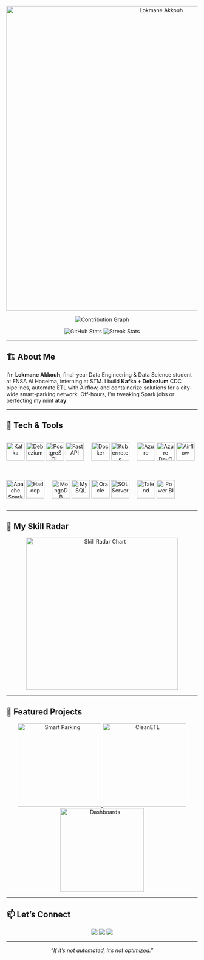 <p align="center">
  <!-- Static Hero Banner (you can replace with your own graphic) -->
  <img src="./assets/hero-banner.png" alt="Lokmane Akkouh" width="800"/>
</p>

<p align="center">
  <!-- GitHub Activity Heatmap -->
  <img src="https://activity-graph.herokuapp.com/graph?username=lokmane101&theme=react-dark" alt="Contribution Graph" />
</p>

<p align="center">
  <!-- Dynamic Stats Cards -->
  <img src="https://github-readme-stats.vercel.app/api?username=lokmane101&show_icons=true&theme=tokyonight&count_private=true" alt="GitHub Stats" />
  <img src="https://github-readme-streak-stats.herokuapp.com/?user=lokmane101&theme=tokyonight" alt="Streak Stats" />
</p>

---

## 🏗️ About Me  
I’m **Lokmane Akkouh**, final-year Data Engineering & Data Science student at ENSA Al Hoceima, interning at STM. I build **Kafka + Debezium** CDC pipelines, automate ETL with Airflow, and containerize solutions for a city-wide smart-parking network. Off-hours, I’m tweaking Spark jobs or perfecting my mint **atay**.

---

## 🚀 Tech & Tools  
<div align="center" style="display:flex;flex-wrap:wrap;gap:20px;align-items:center;">

  <!-- Core Platforms -->
  <a href="https://kafka.apache.org/"><img src="./assets/icons/kafka.png"    alt="Kafka"        height="48"/></a>
  <a href="https://debezium.io/"><img src="./assets/icons/debezium.png" alt="Debezium"     height="48"/></a>
  <a href="https://www.postgresql.org/"><img src="./assets/icons/postgresql.png" alt="PostgreSQL"   height="48"/></a>
  <a href="https://fastapi.tiangolo.com/"><img src="./assets/icons/fastapi.png"  alt="FastAPI"      height="48"/></a>

  <!-- Containers & Orchestration -->
  <a href="https://www.docker.com/"><img src="./assets/icons/docker.png"      alt="Docker"       height="48"/></a>
  <a href="https://kubernetes.io/"><img src="./assets/icons/kubernetes.png"  alt="Kubernetes"   height="48"/></a>

  <!-- Cloud & DevOps -->
  <a href="https://azure.microsoft.com/"><img src="./assets/icons/azure.png"        alt="Azure"        height="48"/></a>
  <a href="https://dev.azure.com/"><img src="./assets/icons/azure_devops.png" alt="Azure DevOps"  height="48"/></a>
  <a href="https://airflow.apache.org/"><img src="./assets/icons/airflow.png"     alt="Airflow"      height="48"/></a>

  <!-- Big Data & ML -->
  <a href="https://spark.apache.org/"><img src="./assets/icons/spark.png"       alt="Apache Spark" height="48"/></a>
  <a href="https://hadoop.apache.org/"><img src="./assets/icons/hadoop.png"      alt="Hadoop"       height="48"/></a>
  
  <!-- Databases -->
  <a href="https://www.mongodb.com/"><img src="./assets/icons/mongodb.png"     alt="MongoDB"      height="48"/></a>
  <a href="https://www.mysql.com/"><img src="./assets/icons/mysql.png"         alt="MySQL"        height="48"/></a>
  <a href="https://www.oracle.com/"><img src="./assets/icons/oracle.png"       alt="Oracle"       height="48"/></a>
  <a href="https://www.microsoft.com/sql-server"><img src="./assets/icons/sqlserver.png" alt="SQL Server" height="48"/></a>

  <!-- ETL & BI -->
  <a href="https://talend.com/"><img src="./assets/icons/talend.png"       alt="Talend"       height="48"/></a>
  <a href="https://powerbi.microsoft.com/"><img src="./assets/icons/powerbi.png" alt="Power BI"    height="48"/></a>

</div>

---

## 📝 My Skill Radar  
<p align="center">
  <img src="https://quickchart.io/chart?c={
    type:'radar',
    data:{
      labels:['Kafka','Debezium','Airflow','Spark','Docker','FastAPI','PostgreSQL'],
      datasets:[{label:'Proficiency',data:[85,80,75,70,80,85,90]}]
    },
    options:{scale:{ticks:{beginAtZero:true, max:100}}}
  }" alt="Skill Radar Chart" width="400" />
</p>

---

## 📂 Featured Projects  
<div align="center">
  <a href="https://github.com/lokmane101/smart-parking" >
    <img src="./assets/projects/smart-parking.png" alt="Smart Parking" width="220" />
  </a>
  <a href="https://github.com/lokmane101/cleanetlpipeline" >
    <img src="./assets/projects/cleanetl.png" alt="CleanETL" width="220" />
  </a>
  <a href="https://github.com/lokmane101/dashboard-templates" >
    <img src="./assets/projects/dashboards.png" alt="Dashboards" width="220" />
  </a>
</div>

---

## 📫 Let’s Connect  
<div align="center">
  <a href="https://linkedin.com/in/lokmane-akkouh"><img src="https://img.shields.io/badge/LinkedIn-Connect-%230A66C2?style=for-the-badge&logo=linkedin" /></a>
  <a href="mailto:lokmaneakkouh10@gmail.com"><img src="https://img.shields.io/badge/Email-Hit%20Me%20Up-%23ff4d5a?style=for-the-badge&logo=gmail" /></a>
  <a href="https://twitter.com/lokmane_dev"><img src="https://img.shields.io/badge/Twitter-@lokmane_dev-%231DA1F2?style=for-the-badge&logo=twitter" /></a>
</div>

---

<p align="center"><em>“If it’s not automated, it’s not optimized.”</em></p>

